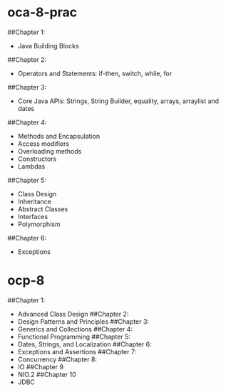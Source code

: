 # oca-8-prac
##Chapter 1: 
* Java Building Blocks

##Chapter 2: 
* Operators and Statements: if-then, switch, while, for 

##Chapter 3:
* Core Java APIs: Strings, String Builder, equality, arrays, arraylist and dates

##Chapter 4:
* Methods and Encapsulation
 * Access modifiers
 * Overloading methods
 * Constructors
 * Lambdas
 
##Chapter 5:
* Class Design
 * Inheritance
 * Abstract Classes
 * Interfaces
 * Polymorphism
 
##Chapter 6:
* Exceptions 

# ocp-8
##Chapter 1:
* Advanced Class Design 
##Chapter 2:
* Design Patterns and Principles 
##Chapter 3:
* Generics and Collections 
##Chapter 4:
* Functional Programming 
##Chapter 5:
* Dates, Strings, and Localization 
##Chapter 6:
* Exceptions and Assertions 
##Chapter 7:
* Concurrency 
##Chapter 8:
* IO
##Chapter 9 
* NIO.2 
##Chapter 10
* JDBC
 
